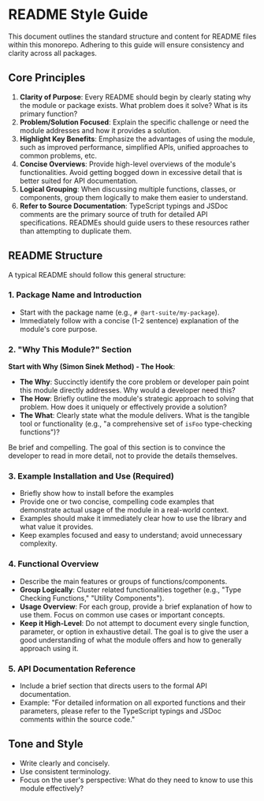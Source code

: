 # README Style Guide

This document outlines the standard structure and content for README files within this monorepo. Adhering to this guide will ensure consistency and clarity across all packages.

## Core Principles

1.  **Clarity of Purpose**: Every README should begin by clearly stating why the module or package exists. What problem does it solve? What is its primary function?
2.  **Problem/Solution Focused**: Explain the specific challenge or need the module addresses and how it provides a solution.
3.  **Highlight Key Benefits**: Emphasize the advantages of using the module, such as improved performance, simplified APIs, unified approaches to common problems, etc.
4.  **Concise Overviews**: Provide high-level overviews of the module's functionalities. Avoid getting bogged down in excessive detail that is better suited for API documentation.
5.  **Logical Grouping**: When discussing multiple functions, classes, or components, group them logically to make them easier to understand.
6.  **Refer to Source Documentation**: TypeScript typings and JSDoc comments are the primary source of truth for detailed API specifications. READMEs should guide users to these resources rather than attempting to duplicate them.

## README Structure

A typical README should follow this general structure:

### 1. Package Name and Introduction

- Start with the package name (e.g., `# @art-suite/my-package`).
- Immediately follow with a concise (1-2 sentence) explanation of the module's core purpose.

### 2. "Why This Module?" Section

**Start with Why (Simon Sinek Method) - The Hook**:

- **The Why**: Succinctly identify the core problem or developer pain point this module directly addresses. Why would a developer need this?
- **The How**: Briefly outline the module's strategic approach to solving that problem. How does it uniquely or effectively provide a solution?
- **The What**: Clearly state what the module delivers. What is the tangible tool or functionality (e.g., "a comprehensive set of `isFoo` type-checking functions")?

Be brief and compelling. The goal of this section is to convince the developer to read in more detail, not to provide the details themselves.

### 3. Example Installation and Use (Required)

- Briefly show how to install before the examples
- Provide one or two concise, compelling code examples that demonstrate actual usage of the module in a real-world context.
- Examples should make it immediately clear how to use the library and what value it provides.
- Keep examples focused and easy to understand; avoid unnecessary complexity.

### 4. Functional Overview

- Describe the main features or groups of functions/components.
- **Group Logically**: Cluster related functionalities together (e.g., "Type Checking Functions," "Utility Components").
- **Usage Overview**: For each group, provide a brief explanation of how to use them. Focus on common use cases or important concepts.
- **Keep it High-Level**: Do not attempt to document every single function, parameter, or option in exhaustive detail. The goal is to give the user a good understanding of what the module offers and how to generally approach using it.

### 5. API Documentation Reference

- Include a brief section that directs users to the formal API documentation.
- Example: "For detailed information on all exported functions and their parameters, please refer to the TypeScript typings and JSDoc comments within the source code."

## Tone and Style

- Write clearly and concisely.
- Use consistent terminology.
- Focus on the user's perspective: What do they need to know to use this module effectively?
